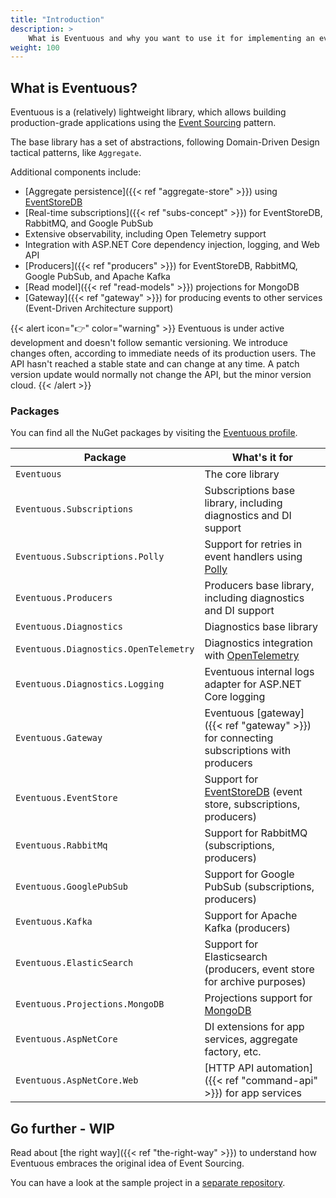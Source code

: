 ```yaml
---
title: "Introduction"
description: >
    What is Eventuous and why you want to use it for implementing an event-sourced system with .NET or .NET Core?
weight: 100
---
```


## What is Eventuous?

Eventuous is a (relatively) lightweight library, which allows building production-grade applications using the [Event Sourcing](https://zimarev.com/blog/event-sourcing/introduction/) pattern.

The base library has a set of abstractions, following Domain-Driven Design tactical patterns, like `Aggregate`.

Additional components include:
- [Aggregate persistence]({{< ref "aggregate-store" >}}) using [EventStoreDB](https://eventstore.com)
- [Real-time subscriptions]({{< ref "subs-concept" >}}) for EventStoreDB, RabbitMQ, and Google PubSub
- Extensive observability, including Open Telemetry support
- Integration with ASP.NET Core dependency injection, logging, and Web API
- [Producers]({{< ref "producers" >}}) for EventStoreDB, RabbitMQ, Google PubSub, and Apache Kafka
- [Read model]({{< ref "read-models" >}}) projections for MongoDB
- [Gateway]({{< ref "gateway" >}}) for producing events to other services (Event-Driven Architecture support)

{{< alert icon="👉" color="warning" >}}
Eventuous is under active development and doesn't follow semantic versioning. We introduce changes often, according to immediate needs of its production users. The API hasn't reached a stable state  and can change at any time. A patch version update would normally not change the API, but the minor version cloud.
{{< /alert  >}}

### Packages

You can find all the NuGet packages by visiting the [Eventuous profile](https://www.nuget.org/profiles/Eventuous/).

| Package                               | What's it for                                                                              |
|---------------------------------------|--------------------------------------------------------------------------------------------|
| `Eventuous`                           | The core library                                                                           |
| `Eventuous.Subscriptions`             | Subscriptions base library, including diagnostics and DI support                           |
| `Eventuous.Subscriptions.Polly`       | Support for retries in event handlers using [Polly](http://www.thepollyproject.org/)       |
| `Eventuous.Producers`                 | Producers base library, including diagnostics and DI support                               |
| `Eventuous.Diagnostics`               | Diagnostics base library                                                                   |
| `Eventuous.Diagnostics.OpenTelemetry` | Diagnostics integration with [OpenTelemetry](https://opentelemetry.io/)                    |
| `Eventuous.Diagnostics.Logging`       | Eventuous internal logs adapter for ASP.NET Core logging                                   |
| `Eventuous.Gateway`                   | Eventuous [gateway]({{< ref "gateway" >}}) for connecting subscriptions with producers     |
| `Eventuous.EventStore`                | Support for [EventStoreDB](https://eventstore.com) (event store, subscriptions, producers) |
| `Eventuous.RabbitMq`                  | Support for RabbitMQ (subscriptions, producers)                                            |
| `Eventuous.GooglePubSub`              | Support for Google PubSub (subscriptions, producers)                                       |
| `Eventuous.Kafka`                     | Support for Apache Kafka (producers)                                                       |
| `Eventuous.ElasticSearch`             | Support for Elasticsearch (producers, event store for archive purposes)                    |
| `Eventuous.Projections.MongoDB`       | Projections support for [MongoDB](https://www.mongodb.com/)                                |
| `Eventuous.AspNetCore`                | DI extensions for app services, aggregate factory, etc.                                    |
| `Eventuous.AspNetCore.Web`            | [HTTP API automation]({{< ref "command-api" >}}) for app services                          |

[//]: # (### Quick Start - WIP)

[//]: # ()
[//]: # ({{< alert icon="️☢️" >}})

[//]: # (The Quick Start is intended for intermediate to advanced users.)

[//]: # ({{< /alert >}})

## Go further - WIP

Read about [the right way]({{< ref "the-right-way" >}}) to understand how Eventuous embraces the original idea of Event Sourcing.

You can have a look at the sample project in a [separate repository](https://github.com/Eventuous/dotnet-sample).

